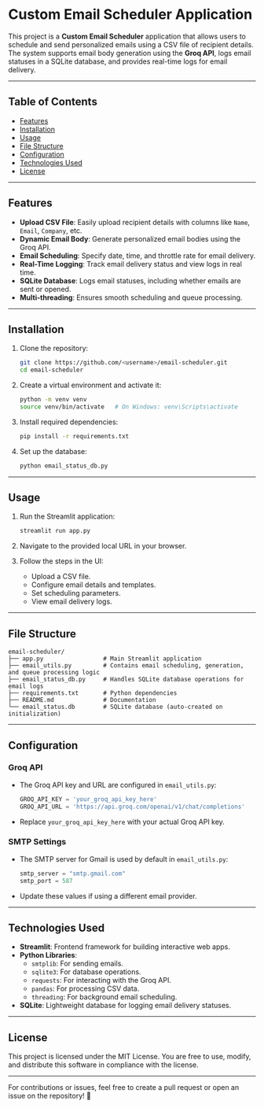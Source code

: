 # Custom Email Scheduler Application

This project is a **Custom Email Scheduler** application that allows users to schedule and send personalized emails using a CSV file of recipient details. The system supports email body generation using the **Groq API**, logs email statuses in a SQLite database, and provides real-time logs for email delivery.

---

## Table of Contents
- [Features](#features)
- [Installation](#installation)
- [Usage](#usage)
- [File Structure](#file-structure)
- [Configuration](#configuration)
- [Technologies Used](#technologies-used)
- [License](#license)

---

## Features

- **Upload CSV File**: Easily upload recipient details with columns like `Name`, `Email`, `Company`, etc.
- **Dynamic Email Body**: Generate personalized email bodies using the Groq API.
- **Email Scheduling**: Specify date, time, and throttle rate for email delivery.
- **Real-Time Logging**: Track email delivery status and view logs in real time.
- **SQLite Database**: Logs email statuses, including whether emails are sent or opened.
- **Multi-threading**: Ensures smooth scheduling and queue processing.

---

## Installation

1. Clone the repository:
   ```bash
   git clone https://github.com/<username>/email-scheduler.git
   cd email-scheduler
   ```

2. Create a virtual environment and activate it:
   ```bash
   python -m venv venv
   source venv/bin/activate   # On Windows: venv\Scripts\activate
   ```

3. Install required dependencies:
   ```bash
   pip install -r requirements.txt
   ```

4. Set up the database:
   ```bash
   python email_status_db.py
   ```

---

## Usage

1. Run the Streamlit application:
   ```bash
   streamlit run app.py
   ```

2. Navigate to the provided local URL in your browser.

3. Follow the steps in the UI:
   - Upload a CSV file.
   - Configure email details and templates.
   - Set scheduling parameters.
   - View email delivery logs.

---

## File Structure

```plaintext
email-scheduler/
├── app.py                 # Main Streamlit application
├── email_utils.py         # Contains email scheduling, generation, and queue processing logic
├── email_status_db.py     # Handles SQLite database operations for email logs
├── requirements.txt       # Python dependencies
├── README.md              # Documentation
└── email_status.db        # SQLite database (auto-created on initialization)
```

---

## Configuration

### Groq API
- The Groq API key and URL are configured in `email_utils.py`:
  ```python
  GROQ_API_KEY = 'your_groq_api_key_here'
  GROQ_API_URL = 'https://api.groq.com/openai/v1/chat/completions'
  ```
- Replace `your_groq_api_key_here` with your actual Groq API key.

### SMTP Settings
- The SMTP server for Gmail is used by default in `email_utils.py`:
  ```python
  smtp_server = "smtp.gmail.com"
  smtp_port = 587
  ```
- Update these values if using a different email provider.

---

## Technologies Used

- **Streamlit**: Frontend framework for building interactive web apps.
- **Python Libraries**:
  - `smtplib`: For sending emails.
  - `sqlite3`: For database operations.
  - `requests`: For interacting with the Groq API.
  - `pandas`: For processing CSV data.
  - `threading`: For background email scheduling.
- **SQLite**: Lightweight database for logging email delivery statuses.


---

## License

This project is licensed under the MIT License. You are free to use, modify, and distribute this software in compliance with the license.

---

For contributions or issues, feel free to create a pull request or open an issue on the repository! 🎉
